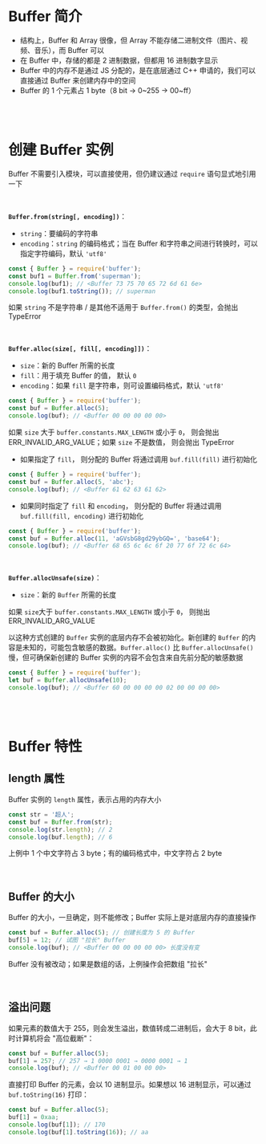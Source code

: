 # Buffer 简介

-   结构上，Buffer 和 Array 很像，但 Array 不能存储二进制文件（图片、视频、音乐），而 Buffer 可以
-   在 Buffer 中，存储的都是 2 进制数据，但都用 16 进制数字显示
-   Buffer 中的内存不是通过 JS 分配的，是在底层通过 C++ 申请的，我们可以直接通过 Buffer 来创建内存中的空间
-   Buffer 的 1 个元素占 1 byte（8 bit → 0~255 → 00~ff）

<br><br>

# 创建 Buffer 实例

Buffer 不需要引入模块，可以直接使用，但仍建议通过 `require` 语句显式地引用一下

<br>

**`Buffer.from(string[, encoding])`**：

-   `string`：要编码的字符串
-   `encoding`：`string` 的编码格式；当在 Buffer 和字符串之间进行转换时，可以指定字符编码，默认 `'utf8'`

```js
const { Buffer } = require('buffer');
const buf1 = Buffer.from('superman');
console.log(buf1); // <Buffer 73 75 70 65 72 6d 61 6e>
console.log(buf1.toString()); // superman
```

如果 `string` 不是字符串 / 是其他不适用于 `Buffer.from()` 的类型，会抛出 TypeError

<br>

**`Buffer.alloc(size[, fill[, encoding]])`**：

-   `size`：新的 Buffer 所需的长度
-   `fill`：用于填充 Buffer 的值， 默认 `0`
-   `encoding`：如果 `fill` 是字符串，则可设置编码格式，默认 `'utf8'`

```js
const { Buffer } = require('buffer');
const buf = Buffer.alloc(5);
console.log(buf); // <Buffer 00 00 00 00 00>
```

如果 `size` 大于 `buffer.constants.MAX_LENGTH` 或小于 `0`， 则会抛出 ERR_INVALID_ARG_VALUE；如果 `size` 不是数值， 则会抛出 TypeError

-   如果指定了 `fill`， 则分配的 Buffer 将通过调用 `buf.fill(fill)` 进行初始化

```js
const { Buffer } = require('buffer');
const buf = Buffer.alloc(5, 'abc');
console.log(buf); // <Buffer 61 62 63 61 62>
```

-   如果同时指定了 `fill` 和 `encoding`， 则分配的 Buffer 将通过调用 `buf.fill(fill, encoding)` 进行初始化

```js
const { Buffer } = require('buffer');
const buf = Buffer.alloc(11, 'aGVsbG8gd29ybGQ=', 'base64');
console.log(buf); // <Buffer 68 65 6c 6c 6f 20 77 6f 72 6c 64>
```

<br>

**`Buffer.allocUnsafe(size)`**：

-   `size`：新的 `Buffer` 所需的长度

如果 `size`大于 `buffer.constants.MAX_LENGTH` 或小于 `0`， 则抛出 ERR_INVALID_ARG_VALUE

以这种方式创建的 `Buffer` 实例的底层内存不会被初始化。新创建的 `Buffer` 的内容是未知的，可能包含敏感的数据。`Buffer.alloc()` 比 `Buffer.allocUnsafe()` 慢，但可确保新创建的 Buffer 实例的内容不会包含来自先前分配的敏感数据

```js
const { Buffer } = require('buffer');
let buf = Buffer.allocUnsafe(10);
console.log(buf); // <Buffer 60 00 00 00 00 02 00 00 00 00>
```

<br><br>

# Buffer 特性

## length 属性

Buffer 实例的 `length` 属性，表示占用的内存大小

```js
const str = '超人';
const buf = Buffer.from(str);
console.log(str.length); // 2
console.log(buf.length); // 6
```

上例中 1 个中文字符占 3 byte；有的编码格式中，中文字符占 2 byte

<br>

## Buffer 的大小

Buffer 的大小，一旦确定，则不能修改；Buffer 实际上是对底层内存的直接操作

```js
const buf = Buffer.alloc(5); // 创建长度为 5 的 Buffer
buf[5] = 12; // 试图 "拉长" Buffer
console.log(buf); // <Buffer 00 00 00 00 00> 长度没有变
```

Buffer 没有被改动；如果是数组的话，上例操作会把数组 "拉长"

<br>

## 溢出问题

如果元素的数值大于 255，则会发生溢出，数值转成二进制后，会大于 8 bit，此时计算机将会 "高位截断"：

```js
const buf = Buffer.alloc(5);
buf[1] = 257; // 257 → 1 0000 0001 → 0000 0001 → 1
console.log(buf); // <Buffer 00 01 00 00 00>
```

直接打印 Buffer 的元素，会以 10 进制显示。如果想以 16 进制显示，可以通过 `buf.toString(16)` 打印：

```js
const buf = Buffer.alloc(5);
buf[1] = 0xaa;
console.log(buf[1]); // 170
console.log(buf[1].toString(16)); // aa
```

<br>
